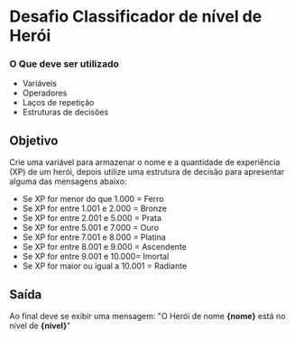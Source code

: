 # Desafio Classificador de nível de Herói

### **O Que deve ser utilizado**

- Variáveis
- Operadores
- Laços de repetição
- Estruturas de decisões

## Objetivo

Crie uma variável para armazenar o nome e a quantidade de experiência (XP) de um herói, depois utilize uma estrutura de decisão para apresentar alguma das mensagens abaixo:

- Se XP for menor do que 1.000 = Ferro
- Se XP for entre 1.001 e 2.000 = Bronze
- Se XP for entre 2.001 e 5.000 = Prata
- Se XP for entre 5.001 e 7.000 = Ouro
- Se XP for entre 7.001 e 8.000 = Platina
- Se XP for entre 8.001 e 9.000 = Ascendente
- Se XP for entre 9.001 e 10.000= Imortal
- Se XP for maior ou igual a 10.001 = Radiante

## Saída

Ao final deve se exibir uma mensagem:
"O Herói de nome **{nome}** está no nível de **{nivel}**"